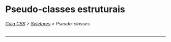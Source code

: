 # Pseudo-classes estruturais
###### [Guia CSS](https://github.com/theleoad/guiaCSS/blob/master/README.md) > [Seletores](https://github.com/theleoad/guiaCSS/blob/master/seletores.md) > Pseudo-classes
---
